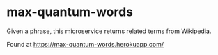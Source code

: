 # max-quantum-words
Given a phrase, this microservice returns related terms from Wikipedia.

Found at https://max-quantum-words.herokuapp.com/
